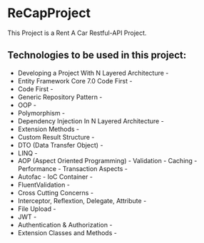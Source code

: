 # ReCapProject

This Project is a Rent A Car Restful-API Project.

## Technologies to be used in this project:

- Developing a Project With N Layered Architecture - <img src="https://banner2.cleanpng.com/20180318/wwe/kisspng-check-mark-computer-icons-royalty-free-clip-art-blue-check-mark-5aae2bc6a7d722.9474025515213639106875.jpg" width=25px height=15px/>
- Entity Framework Core 7.0 Code First - <img src="https://banner2.cleanpng.com/20180318/wwe/kisspng-check-mark-computer-icons-royalty-free-clip-art-blue-check-mark-5aae2bc6a7d722.9474025515213639106875.jpg" width=25px height=15px/>
- Code First - <img src="https://banner2.cleanpng.com/20180318/wwe/kisspng-check-mark-computer-icons-royalty-free-clip-art-blue-check-mark-5aae2bc6a7d722.9474025515213639106875.jpg" width=25px height=15px/>
- Generic Repository Pattern - <img src="https://banner2.cleanpng.com/20180318/wwe/kisspng-check-mark-computer-icons-royalty-free-clip-art-blue-check-mark-5aae2bc6a7d722.9474025515213639106875.jpg" width=25px height=15px/>
- OOP - <img src="https://banner2.cleanpng.com/20180318/wwe/kisspng-check-mark-computer-icons-royalty-free-clip-art-blue-check-mark-5aae2bc6a7d722.9474025515213639106875.jpg" width=25px height=15px/>
- Polymorphism - <img src="https://banner2.cleanpng.com/20180318/wwe/kisspng-check-mark-computer-icons-royalty-free-clip-art-blue-check-mark-5aae2bc6a7d722.9474025515213639106875.jpg" width=25px height=15px/>
- Dependency Injection In N Layered Architecture - <img src="https://banner2.cleanpng.com/20180318/wwe/kisspng-check-mark-computer-icons-royalty-free-clip-art-blue-check-mark-5aae2bc6a7d722.9474025515213639106875.jpg" width=25px height=15px/>
- Extension Methods - <img src="https://banner2.cleanpng.com/20180318/wwe/kisspng-check-mark-computer-icons-royalty-free-clip-art-blue-check-mark-5aae2bc6a7d722.9474025515213639106875.jpg" width=25px height=15px/>
- Custom Result Structure - <img src="https://banner2.cleanpng.com/20180318/wwe/kisspng-check-mark-computer-icons-royalty-free-clip-art-blue-check-mark-5aae2bc6a7d722.9474025515213639106875.jpg" width=25px height=15px/>
- DTO (Data Transfer Object) - <img src="https://banner2.cleanpng.com/20180318/wwe/kisspng-check-mark-computer-icons-royalty-free-clip-art-blue-check-mark-5aae2bc6a7d722.9474025515213639106875.jpg" width=25px height=15px/>
- LINQ - <img src="https://banner2.cleanpng.com/20180318/wwe/kisspng-check-mark-computer-icons-royalty-free-clip-art-blue-check-mark-5aae2bc6a7d722.9474025515213639106875.jpg" width=25px height=15px/>
- AOP (Aspect Oriented Programming) - Validation - Caching - Performance - Transaction Aspects - <img src="https://banner2.cleanpng.com/20180318/wwe/kisspng-check-mark-computer-icons-royalty-free-clip-art-blue-check-mark-5aae2bc6a7d722.9474025515213639106875.jpg" width=25px height=15px/>
- Autofac - IoC Container - <img src="https://banner2.cleanpng.com/20180318/wwe/kisspng-check-mark-computer-icons-royalty-free-clip-art-blue-check-mark-5aae2bc6a7d722.9474025515213639106875.jpg" width=25px height=15px/>
- FluentValidation - <img src="https://banner2.cleanpng.com/20180318/wwe/kisspng-check-mark-computer-icons-royalty-free-clip-art-blue-check-mark-5aae2bc6a7d722.9474025515213639106875.jpg" width=25px height=15px/>
- Cross Cutting Concerns - <img src="https://banner2.cleanpng.com/20180318/wwe/kisspng-check-mark-computer-icons-royalty-free-clip-art-blue-check-mark-5aae2bc6a7d722.9474025515213639106875.jpg" width=25px height=15px/>
- Interceptor, Reflextion, Delegate, Attribute - <img src="https://banner2.cleanpng.com/20180318/wwe/kisspng-check-mark-computer-icons-royalty-free-clip-art-blue-check-mark-5aae2bc6a7d722.9474025515213639106875.jpg" width=25px height=15px/>
- File Upload  - <img src="https://banner2.cleanpng.com/20180318/wwe/kisspng-check-mark-computer-icons-royalty-free-clip-art-blue-check-mark-5aae2bc6a7d722.9474025515213639106875.jpg" width=25px height=15px/>
- JWT - <img src="https://banner2.cleanpng.com/20180318/wwe/kisspng-check-mark-computer-icons-royalty-free-clip-art-blue-check-mark-5aae2bc6a7d722.9474025515213639106875.jpg" width=25px height=15px/>
- Authentication & Authorization - <img src="https://banner2.cleanpng.com/20180318/wwe/kisspng-check-mark-computer-icons-royalty-free-clip-art-blue-check-mark-5aae2bc6a7d722.9474025515213639106875.jpg" width=25px height=15px/>
- Extension Classes and Methods - <img src="https://banner2.cleanpng.com/20180318/wwe/kisspng-check-mark-computer-icons-royalty-free-clip-art-blue-check-mark-5aae2bc6a7d722.9474025515213639106875.jpg" width=25px height=15px/>
<!--
- AutoMapper Library - <img src="https://banner2.cleanpng.com/20180318/wwe/kisspng-check-mark-computer-icons-royalty-free-clip-art-blue-check-mark-5aae2bc6a7d722.9474025515213639106875.jpg" width=25px height=15px/>
- MD5 Password Hashing - <img src="https://banner2.cleanpng.com/20180318/wwe/kisspng-check-mark-computer-icons-royalty-free-clip-art-blue-check-mark-5aae2bc6a7d722.9474025515213639106875.jpg" width=25px height=15px/>
- SHA512 Password Hashing - <img src="https://banner2.cleanpng.com/20180318/wwe/kisspng-check-mark-computer-icons-royalty-free-clip-art-blue-check-mark-5aae2bc6a7d722.9474025515213639106875.jpg" width=25px height=15px/>
- Database Configurations With Fluent API - <img src="https://banner2.cleanpng.com/20180318/wwe/kisspng-check-mark-computer-icons-royalty-free-clip-art-blue-check-mark-5aae2bc6a7d722.9474025515213639106875.jpg" width=25px height=15px/>
- Paging, Sorting, Filtering - <img src="https://banner2.cleanpng.com/20180318/wwe/kisspng-check-mark-computer-icons-royalty-free-clip-art-blue-check-mark-5aae2bc6a7d722.9474025515213639106875.jpg" width=25px height=15px/>
- File & Image Upload - <img src="https://banner2.cleanpng.com/20180318/wwe/kisspng-check-mark-computer-icons-royalty-free-clip-art-blue-check-mark-5aae2bc6a7d722.9474025515213639106875.jpg" width=25px height=15px/>
- User Management System with Identity - <img src="https://banner2.cleanpng.com/20180318/wwe/kisspng-check-mark-computer-icons-royalty-free-clip-art-blue-check-mark-5aae2bc6a7d722.9474025515213639106875.jpg" width=25px height=15px/>
- ASP.NET Core Identity - <img src="https://banner2.cleanpng.com/20180318/wwe/kisspng-check-mark-computer-icons-royalty-free-clip-art-blue-check-mark-5aae2bc6a7d722.9474025515213639106875.jpg" width=25px height=15px/>
- Authentication & Authorization - <img src="https://banner2.cleanpng.com/20180318/wwe/kisspng-check-mark-computer-icons-royalty-free-clip-art-blue-check-mark-5aae2bc6a7d722.9474025515213639106875.jpg" width=25px height=15px/>
- Social Login
- Ajax - <img src="https://banner2.cleanpng.com/20180318/wwe/kisspng-check-mark-computer-icons-royalty-free-clip-art-blue-check-mark-5aae2bc6a7d722.9474025515213639106875.jpg" width=25px height=15px/>
- jQuery - <img src="https://banner2.cleanpng.com/20180318/wwe/kisspng-check-mark-computer-icons-royalty-free-clip-art-blue-check-mark-5aae2bc6a7d722.9474025515213639106875.jpg" width=25px height=15px/>
- jQuery UI - <img src="https://banner2.cleanpng.com/20180318/wwe/kisspng-check-mark-computer-icons-royalty-free-clip-art-blue-check-mark-5aae2bc6a7d722.9474025515213639106875.jpg" width=25px height=15px/>
- Sweet Alert2 - <img src="https://banner2.cleanpng.com/20180318/wwe/kisspng-check-mark-computer-icons-royalty-free-clip-art-blue-check-mark-5aae2bc6a7d722.9474025515213639106875.jpg" width=25px height=15px/>
- Toastr - <img src="https://banner2.cleanpng.com/20180318/wwe/kisspng-check-mark-computer-icons-royalty-free-clip-art-blue-check-mark-5aae2bc6a7d722.9474025515213639106875.jpg" width=25px height=15px/>
- DataTables - <img src="https://banner2.cleanpng.com/20180318/wwe/kisspng-check-mark-computer-icons-royalty-free-clip-art-blue-check-mark-5aae2bc6a7d722.9474025515213639106875.jpg" width=25px height=15px/>
- Trumbowyg - <img src="https://banner2.cleanpng.com/20180318/wwe/kisspng-check-mark-computer-icons-royalty-free-clip-art-blue-check-mark-5aae2bc6a7d722.9474025515213639106875.jpg" width=25px height=15px/>
- Select2 - <img src="https://banner2.cleanpng.com/20180318/wwe/kisspng-check-mark-computer-icons-royalty-free-clip-art-blue-check-mark-5aae2bc6a7d722.9474025515213639106875.jpg" width=25px height=15px/>
- Bootstrap 4.5 - <img src="https://banner2.cleanpng.com/20180318/wwe/kisspng-check-mark-computer-icons-royalty-free-clip-art-blue-check-mark-5aae2bc6a7d722.9474025515213639106875.jpg" width=25px height=15px/>
- Email (SMTP) Operations - <img src="https://banner2.cleanpng.com/20180318/wwe/kisspng-check-mark-computer-icons-royalty-free-clip-art-blue-check-mark-5aae2bc6a7d722.9474025515213639106875.jpg" width=25px height=15px/>
- With NLog Logging (File and Database) - <img src="https://banner2.cleanpng.com/20180318/wwe/kisspng-check-mark-computer-icons-royalty-free-clip-art-blue-check-mark-5aae2bc6a7d722.9474025515213639106875.jpg" width=25px height=15px/>
- Dynamic appSettings File - <img src="https://banner2.cleanpng.com/20180318/wwe/kisspng-check-mark-computer-icons-royalty-free-clip-art-blue-check-mark-5aae2bc6a7d722.9474025515213639106875.jpg" width=25px height=15px/>
- Smidge Library - <img src="https://banner2.cleanpng.com/20180318/wwe/kisspng-check-mark-computer-icons-royalty-free-clip-art-blue-check-mark-5aae2bc6a7d722.9474025515213639106875.jpg" width=25px height=15px/>
-->


